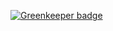 
[![Greenkeeper badge](https://badges.greenkeeper.io/borisyordanov/dungeon-crawler.svg)](https://greenkeeper.io/)
